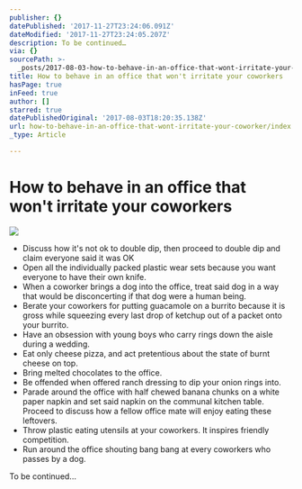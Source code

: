 ```yaml
---
publisher: {}
datePublished: '2017-11-27T23:24:06.091Z'
dateModified: '2017-11-27T23:24:05.207Z'
description: To be continued…
via: {}
sourcePath: >-
  _posts/2017-08-03-how-to-behave-in-an-office-that-wont-irritate-your-coworker.md
title: How to behave in an office that won't irritate your coworkers
hasPage: true
inFeed: true
author: []
starred: true
datePublishedOriginal: '2017-08-03T18:20:35.138Z'
url: how-to-behave-in-an-office-that-wont-irritate-your-coworker/index.html
_type: Article

---
```

# How to behave in an office that won't irritate your coworkers
![](https://the-grid-user-content.s3-us-west-2.amazonaws.com/ff14ea5e-d1a2-4615-a0f8-ceb69b0f67fb.jpg)

* Discuss how it's not ok to double dip, then proceed to double dip and claim everyone said it was OK
* Open all the individually packed plastic wear sets because you want everyone to have their own knife.
* When a coworker brings a dog into the office, treat said dog in a way that would be disconcerting if that dog were a human being.
* Berate your coworkers for putting guacamole on a burrito because it is gross while squeezing every last drop of ketchup out of a packet onto your burrito.
* Have an obsession with young boys who carry rings down the aisle during a wedding.
* Eat only cheese pizza, and act pretentious about the state of burnt cheese on top.
* Bring melted chocolates to the office.
* Be offended when offered ranch dressing to dip your onion rings into.
* Parade around the office with half chewed banana chunks on a white paper napkin and set said napkin on the communal kitchen table. Proceed to discuss how a fellow office mate will enjoy eating these leftovers.
* Throw plastic eating utensils at your coworkers. It inspires friendly competition.
* Run around the office shouting bang bang at every coworkers who passes by a dog.

To be continued...